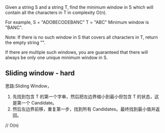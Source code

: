Given a string S and a string T, find the minimum window in S which will contain all the characters in T in complexity O(n).

For example,
S = "ADOBECODEBANC"
T = "ABC"
Minimum window is "BANC".

Note:
If there is no such window in S that covers all characters in T, return the empty string "".

If there are multiple such windows, you are guaranteed that there will always be only one unique minimum window in S.

## Sliding window - hard

思路:Sliding Window，
1. 先找到包含 T 的第一个字串，然后把左边界缩小到最小但包含 T 的状态，这是第一个 Candidate。
2. 然后左边界前移，重复第一步，找到所有 Candidates。最终找到最小值并返回。

// O(n)